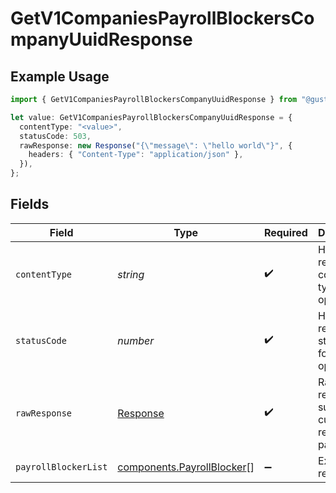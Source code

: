# GetV1CompaniesPayrollBlockersCompanyUuidResponse

## Example Usage

```typescript
import { GetV1CompaniesPayrollBlockersCompanyUuidResponse } from "@gusto/embedded-api/models/operations";

let value: GetV1CompaniesPayrollBlockersCompanyUuidResponse = {
  contentType: "<value>",
  statusCode: 503,
  rawResponse: new Response("{\"message\": \"hello world\"}", {
    headers: { "Content-Type": "application/json" },
  }),
};
```

## Fields

| Field                                                                    | Type                                                                     | Required                                                                 | Description                                                              |
| ------------------------------------------------------------------------ | ------------------------------------------------------------------------ | ------------------------------------------------------------------------ | ------------------------------------------------------------------------ |
| `contentType`                                                            | *string*                                                                 | :heavy_check_mark:                                                       | HTTP response content type for this operation                            |
| `statusCode`                                                             | *number*                                                                 | :heavy_check_mark:                                                       | HTTP response status code for this operation                             |
| `rawResponse`                                                            | [Response](https://developer.mozilla.org/en-US/docs/Web/API/Response)    | :heavy_check_mark:                                                       | Raw HTTP response; suitable for custom response parsing                  |
| `payrollBlockerList`                                                     | [components.PayrollBlocker](../../models/components/payrollblocker.md)[] | :heavy_minus_sign:                                                       | Example response                                                         |